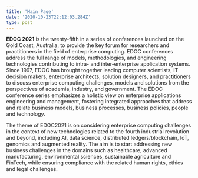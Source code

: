 ```yaml
---
title: 'Main Page'
date: '2020-10-23T22:12:03.284Z'
type: post
---
```


**EDOC 2021** is the twenty-fifth in a series of conferences launched on the Gold Coast, Australia, to provide the key forum for researchers and practitioners in the field of enterprise computing. EDOC conferences address the full range of models, methodologies, and engineering technologies contributing to intra- and inter-enterprise application systems. Since 1997, EDOC has brought together leading computer scientists, IT decision makers, enterprise architects, solution designers, and practitioners to discuss enterprise computing challenges, models and solutions from the perspectives of academia, industry, and government. The EDOC conference series emphasizes a holistic view on enterprise applications engineering and management, fostering integrated approaches that address and relate business models, business processes, business policies, people and technology.

The theme of EDOC2021 is on considering enterprise computing challenges in the context of new technologies related to the fourth industrial revolution and beyond, including AI, data science, distributed ledgers/blockchain, IoT, genomics and augmented reality. The aim is to start addressing new business challenges in the domains such as healthcare, advanced manufacturing, environmental sciences, sustainable agriculture and FinTech, while ensuring compliance with the related human rights, ethics and legal challenges.
